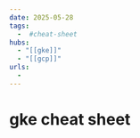 ```yaml
---
date: 2025-05-28
tags:
  -  #cheat-sheet
hubs:
  - "[[gke]]"
  - "[[gcp]]"
urls:
  -
---
```


# gke cheat sheet
